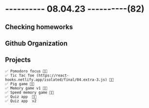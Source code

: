 # ---------- 08.04.23 ----------(82)

## Checking homeworks

## Github Organization

## Projects

    ✅ Pomodoro focus 👍🏻
    ✅ Tic Tac Toe (https://react-hooks.netlify.app/isolated/final/04.extra-3.js) 👍🏻
    ✅ Pig game 👍🏻
    ✅ Memory game v1 👍🏻
    ✅ Speed memory game 👍🏻
    ✅ Quiz app  👍🏻
    ✅ Quiz app  v2
